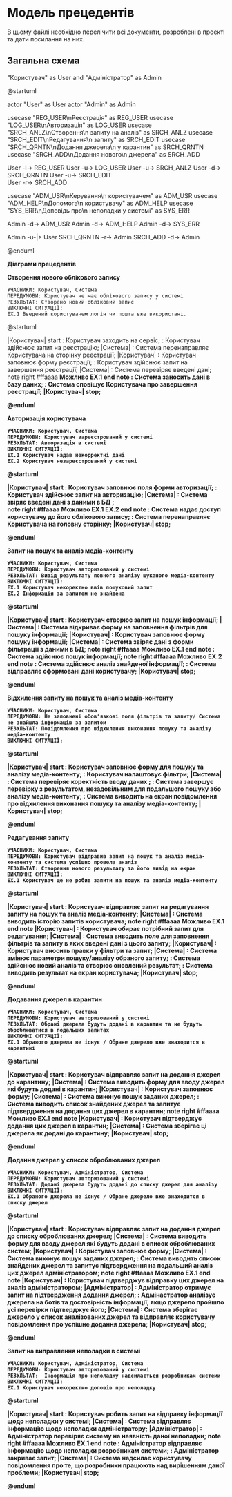 # Модель прецедентів

В цьому файлі необхідно перелічити всі документи, розроблені в проекті та дати посилання на них.

## Загальна схема

"Користувач" as User and "Адміністратор" as Admin

@startuml

actor "User" as User 
actor "Admin" as Admin

usecase "REG_USER\nРеєстрація" as REG_USER 
usecase "LOG_USER\nАвторизація" as LOG_USER 
usecase "SRCH_ANLZ\nСтворення\n запиту на аналіз" as SRCH_ANLZ 
usecase "SRCH_EDIT\nРедагування\n запиту" as SRCH_EDIT 
usecase "SRCH_QRNTN\nДодання джерела\n у карантин" as SRCH_QRNTN 
usecase "SRCH_ADD\nДодання нового\n джерела" as SRCH_ADD

User -l-> REG_USER 
User -u-> LOG_USER 
User -u-> SRCH_ANLZ 
User -d-> SRCH_QRNTN
User -u-> SRCH_EDIT  
User -r-> SRCH_ADD

usecase "ADM_USR\nКерування\n користувачем" as ADM_USR 
usecase "ADM_HELP\nДопомога\n користувачу" as ADM_HELP 
usecase "SYS_ERR\nДоповідь про\n неполадки у системі" as SYS_ERR

Admin -d-> ADM_USR 
Admin -d-> ADM_HELP 
Admin -d-> SYS_ERR

Admin -u-|> User
SRCH_QRNTN -r-> Admin
SRCH_ADD -d-> Admin

@enduml

**Діаграми прецедентів**

**Створення нового облікового запису**
```
УЧАСНИКИ: Користувач, Система
ПЕРЕДУМОВИ: Користувач не має облікового запису у системі
РЕЗУЛЬТАТ: Створено новий обліковий запис
ВИКЛЮЧНІ СИТУАЦІЇ:
EX.1 Введений користувачем логін чи пошта вже використані.
```

@startuml

|Користувач|
    start
    : Користувач заходить на сервіс;
    : Користувач здійснює запит на реєстрацію;
|Система|
    : Система перенаправляє Користувача на сторінку реєстрації;
|Користувач|
    : Користувач заповнює форму реєстрації;
    : Користувач здійснює запит на завершення реєстрації;
|Система|
    : Система перевіряє введені дані;
    note right #ffaaaa
    <b> Можливо
    <b> EX.1
    end note
    : Система заносить дані в базу даних;
    : Система сповіщує Користувача про завершення реєстрації;
|Користувач|
    stop;

@enduml

**Авторизація користувача**
```
УЧАСНИКИ: Користувач, Система
ПЕРЕДУМОВИ: Користувач зареєстрований у системі
РЕЗУЛЬТАТ: Авторизація в системі
ВИКЛЮЧНІ СИТУАЦІЇ:
EX.1 Користувач надав некорректні дані
EX.2 Користувач незареєстрований у системі
```
@startuml

|Користувач|
    start
    : Користувач заповнює поля форми авторизації;
    : Користувач здійснює запит на авторизацію;
|Система|
    : Система звіряє введені дані з даними в БД ;       
    note right #ffaaaa
    <b> Можливо
    <b> EX.1
    <b> EX.2
    end note
    : Система надає доступ користувачу до його облікового запису;
    : Система перенаправляє Користувача на головну сторінку;
|Користувач|
    stop;

@enduml

**Запит на пошук та аналіз медіа-контенту**
```
УЧАСНИКИ: Користувач, Система
ПЕРЕДУМОВИ: Користувач авторизований у системі
РЕЗУЛЬТАТ: Вивід результату повного аналізу шуканого медіа-контенту
ВИКЛЮЧНІ СИТУАЦІЇ:
EX.1 Користувач некоректно ввів пошуковий запит
EX.2 Інформація за запитом не знайдена
```

@startuml

|Користувач|
    start
    : Користувач створює запит на пошук інформації;
|Система|
    : Система відкриває форму на заповнення фільтрів для пошуку інформації;
|Користувач|
    : Користувач заповнює форму пошуку інформації;
|Система|
    : Система звіряє дані з форми фільтрації з даними в БД;
    note right #ffaaaa
    <b> Можливо
    <b> EX.1
    end note
    : Система здійснює пошук інформації;
    note right #ffaaaa
    <b> Можливо
    <b> EX.2
    end note
    : Система здійснює аналіз знайденої інформації;
    : Система відправляє сформовані дані користувачу;
|Користувач|
    stop;

@enduml

**Відхилення запиту на пошук та аналіз медіа-контенту**
```
УЧАСНИКИ: Користувач, Система
ПЕРЕДУМОВИ: Не заповнені обов'язкові поля фільтрів та запиту/ Система не знайшла інформацію за запитом
РЕЗУЛЬТАТ: Повідомлення про відхилення виконання пошуку та аналізу медіа-контенту
ВИКЛЮЧНІ СИТУАЦІЇ:
```
@startuml

|Користувач|
    start
    : Користувач заповнює форму для пошуку та аналізу медіа-контенту;
    : Користувач налаштовує фільтри;
|Система|
    : Система перевіряє коректність вводу даних ;
    : Система завершує перевірку з результатом, незадовільним для подальшого пошуку або аналізу медіа-контенту;
    : Система виводить на екран повідомлення про відхилення виконання пошуку та аналізу медіа-контенту;
|Користувач|
    stop;

@enduml

**Редагування запиту**
```
УЧАСНИКИ: Користувач, Система
ПЕРЕДУМОВИ: Користувач відправив запит на пошук та аналіз медіа-контенту та система успішно провела аналіз
РЕЗУЛЬТАТ: Створення нового результату та його вивід на екран
ВИКЛЮЧНІ СИТУАЦІЇ:
EX.1 Користувач ще не робив запити на пошук та аналіз медіа-контенту
```

@startuml

|Користувач|
    start
    : Користувач відправляє запит на редагування запиту на пошук та аналіз медіа-контенту;
|Система|
    : Система виводить історію запитів користувача;
        note right #ffaaaa
        <b> Можливо
        <b> EX.1
        end note
|Користувач|
    : Користувач обирає потрібний запит для редагування;
|Система|
    : Система виводить поле для заповнення фільтрів та запиту в яких введені дані з цього запиту;
|Користувач|
    : Користувач вносить правки у фільтри та запит;
|Система|
    : Система змінює параметри пошуку/аналізу обраного запиту;
    : Система здійснює новий аналіз та створює оновлений результат;
    : Система виводить результат на екран користувача;
|Користувач|
    stop;

@enduml

**Додавання джерел в карантин**
```
УЧАСНИКИ: Користувач, Система
ПЕРЕДУМОВИ: Користувач авторизований у системі
РЕЗУЛЬТАТ: Обрані джерела будуть додані в карантин та не будуть оброблюватися в подальших запитах
ВИКЛЮЧНІ СИТУАЦІЇ:
EX.1 Обраного джерела не існує / Обране джерело вже знаходится в карантині
```

@startuml

|Користувач|
    start
    : Користувач відправляє запит на додання джерел до карантину;
|Система|
    : Система виводить форму для вводу джерел які будуть додані в карантин;
|Користувач|
    : Користувач заповнює форму;
|Система|
    : Система виконує пошук заданих джерел;
    : Система виводить список знайдених джерел та запитує підтвердження на додання цих джерел в карантин;
        note right #ffaaaa
        <b> Можливо
        <b> EX.1
        end note
|Користувач|
    : Користувач підтверджує додання цих джерел в карантин;
|Система|
    : Система зберігає ці джерела як додані до карантину;
|Користувач|
    stop;

@enduml

**Додання джерел у список оброблюваних джерел**
```
УЧАСНИКИ: Користувач, Адміністратор, Система
ПЕРЕДУМОВИ: Користувач авторизований у системі
РЕЗУЛЬТАТ: Додані джерела будуть додані до списку джерел для аналізу
ВИКЛЮЧНІ СИТУАЦІЇ:
EX.1 Обраного джерела не існує / Обране джерело вже знаходится в списку джерел
```

@startuml

|Користувач|
    start
    : Користувач відправляє запит на додання джерел
 до списку оброблюваних джерел;
|Система|
    : Система виводить форму для вводу джерел
 які будуть додані в список оброблюваних систем;
|Користувач|
    : Користувач заповнює форму;
|Система|
    : Система виконує пошук заданих джерел;
    : Система виводить список знайдених джерел та запитує
 підтвердження на подальший аналіз цих джерел адміністратором;
        note right #ffaaaa
        <b> Можливо
        <b> EX.1
        end note
|Користувач|
    : Користувач підтверджує відправку цих джерел
 на аналіз адміністратором;
|Адміністратор|
    : Адміністратор отримує запит на підтвердження додання джерел;
    : Адмінастратор аналізує джерела на ботів та достовірність інформації,
 якщо джерело пройшло усі перевірки підтверджує його;
|Система|
    : Система зберігає джерело у список аналізованих джерел
 та відправляє користувачу повідомлення про успішне додання джерела;
|Користувач|
    stop;

@enduml

**Запит на виправлення неполадки в системі**
```
УЧАСНИКИ: Користувач, Адміністратор, Система
ПЕРЕДУМОВИ: Користувач авторизований у системі
РЕЗУЛЬТАТ: 	Інформація про неполадку надсилається розробникам системи
ВИКЛЮЧНІ СИТУАЦІЇ:
EX.1 Користувач некоректно доповів про неполадку
```

@startuml

|Користувач|
    start
    : Користувач робить запит на відправку
 інформації щодо неполадки у системі;
|Система|
    : Система відправляє інформацію щодо неполадки адміністратору;
|Адміністратор|
    : Адміністратор перевіряє систему
 на наявність даної неполадки;
        note right #ffaaaa
        <b> Можливо
        <b> EX.1
        end note
    : Адміністратор відправляє інформацію щодо неполадки розробникам системи;
    : Адміністратор закриває запит;
|Система|
    : Система надсилає користувачу повідомлення про те,
 що розробники працюють над вирішенням даної проблеми;
|Користувач|
    stop;

@enduml
